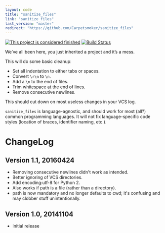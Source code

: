 ```yaml
---
layout: code
title: "sanitize_files"
link: "sanitize_files"
last_version: "master"
redirect: "https://github.com/Carpetsmoker/sanitize_files"
---
```


[![This project is considered finished](https://img.shields.io/badge/Status-finished-green.svg)](https://arp242.net/status/finished)
[![Build Status](https://travis-ci.org/Carpetsmoker/sanitize_files.svg?branch=master)](https://travis-ci.org/Carpetsmoker/sanitize_files)

We’ve all been here, you just inherited a project and it’s a mess.

This will do some basic cleanup:

- Set all indentation to either tabs or spaces.
- Convert `\r\n` to `\n`.
- Add a `\n` to the end of files.
- Trim whitespace at the end of lines.
- Remove consecutive newlines.

This should cut down on most useless changes in your VCS log.

`sanitize_files` is language-agnostic, and should work for most (all?) common
programming languages. It will not fix language-specific code styles (location
of braces, identifier naming, etc.).

ChangeLog
=========

Version 1.1, 20160424
---------------------

- Removing consecutive newlines didn't work as intended.
- Better ignoring of VCS directories.
- Add encoding:utf-8 for Python 2.
- Also works if path is a file (rather than a directory).
- path is now mandatory and no longer defaults to cwd; it's confusing and may
  clobber stuff unintentionally.

Version 1.0, 20141104
---------------------

- Initial release

